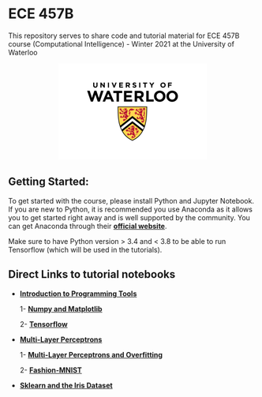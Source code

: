# ECE 457B
This repository serves to share code and tutorial material for ECE 457B course (Computational Intelligence) - Winter 2021 at the University of Waterloo

<p align="center">
<img src="images/uwaterloo.png" alt="Uwaterloo Logo"/>
</p>

## Getting Started:
To get started with the course, please install Python and Jupyter Notebook. If you are new to Python, it is recommended you use Anaconda as it allows you to get started right away and is well supported by the community.
You can get Anaconda through their __[official website](https://www.anaconda.com)__.

Make sure to have Python version > 3.4 and < 3.8 to be able to run Tensorflow (which will be used in the tutorials).



## Direct Links to tutorial notebooks

* __[Introduction to Programming Tools](https://github.com/mm-nasr/ece457b_winter2021/tree/main/01_Intro)__

	1- __[Numpy and Matplotlib](https://github.com/mm-nasr/ece457b_winter2021/blob/main/01_Intro/numpy_matplotlib.ipynb)__

	2- __[Tensorflow](https://github.com/mm-nasr/ece457b_winter2021/blob/main/01_Intro/tensorflow.ipynb)__

* __[Multi-Layer Perceptrons](https://github.com/mm-nasr/ece457b_winter2021/tree/main/02_Multi-Layer%20Perceptrons)__

	1- __[Multi-Layer Perceptrons and Overfitting](https://github.com/mm-nasr/ece457b_winter2021/tree/main/02_Multi-Layer%20Perceptrons/mlp_mnist.ipynb)__
	
	2- __[Fashion-MNIST](https://github.com/mm-nasr/ece457b_winter2021/tree/main/02_Multi-Layer%20Perceptrons/mlp_fashionmnist.ipynb)__

* __[Sklearn and the Iris Dataset](https://github.com/mm-nasr/ece457b_winter2021/tree/main/03_Iris_and_sklearn)__